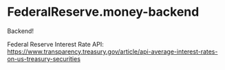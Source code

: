 # FederalReserve.money-backend
Backend!

Federal Reserve Interest Rate API: https://www.transparency.treasury.gov/article/api-average-interest-rates-on-us-treasury-securities

